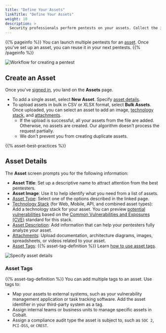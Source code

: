 ```yaml
---
title: "Define Your Assets"
linkTitle: "Define Your Assets"
weight: 10
description: >
  Security professionals perform pentests on your assets. Collect the info they need.
---
```


{{% pageinfo %}}
You can launch multiple pentests for an [asset](/getting-started/glossary/#asset). Once you've set up an asset, you can reuse it in your next pentests.
{{% /pageinfo %}}

![Workflow for creating a pentest](/gsg/CreatePentestFlowStage1.png "Workflow for creating a pentest")

## Create an Asset

Once you've [signed in](/getting-started/sign-in/), you land on the **Assets** page.

- To add a single asset, select **New Asset**. Specify [asset details](#asset-details).
- To upload assets in bulk in CSV or XLSX format, select **Bulk Assets**. Once uploaded, you can select an asset to add an image, [technology stack](/platform-deep-dive/assets/risk-advisories/#add-a-technology-stack-for-your-asset), and [attachments](/getting-started/assets/asset-description/#attachments).
  - If the upload is successful, all your assets from the file are added. Otherwise, no assets are created. Our algorithm doesn't process the request partially.
  - We don't prevent you from creating duplicate assets.

{{% asset-best-practices %}}

## Asset Details

The **Asset** screen prompts you for the following information:

- **Asset Title**: Set up a descriptive name to attract attention from the best pentesters.
- **Asset Image**: Use it to help identify what you need from a list of assets.
- [Asset Type](/getting-started/assets/asset-type/): Select one of the options described in the linked page.
- [Technology Stack](/platform-deep-dive/assets/risk-advisories/#add-a-technology-stack-for-your-asset) (for Web, Mobile, API, and combined asset types): Add a technology stack for your asset. You can preview [potential vulnerabilities](/platform-deep-dive/assets/risk-advisories/) based on the [Common Vulnerabilities and Exposures (CVE)](https://www.cve.org/) standard for this stack.
- [Asset Description](/getting-started/assets/asset-description/): Add information that can help your pentesters fully analyze your asset.
- [Attachments](/getting-started/assets/asset-description/#attachments): Upload documentation, architecture diagrams, images, spreadsheets, or videos related to your asset.
- [Asset Tags](#asset-tags): {{% asset-tag-definition %}} Learn [how to use asset tags](#asset-tags).

![Specify asset details](/gsg/AssetScreen.png "Specify asset details")

### Asset Tags

{{% asset-tag-definition %}} You can add multiple tags to an asset. Use tags to:

- Map your assets to external systems, such as your vulnerability management application or task tracking software. Add the asset identifier in your third-party system as a tag.
- Assign internal teams or business units to manage specific assets in Cobalt.
- Assign a compliance audit type the asset is subject to, such as `SOC 2`, `PCI-DSS`, or `CREST`.
